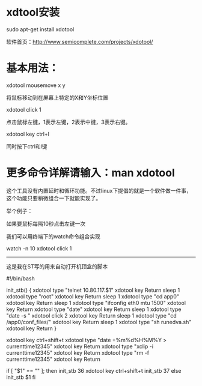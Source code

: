 # xdtool安装

sudo apt-get install xdotool

软件首页：http://www.semicomplete.com/projects/xdotool/

# 基本用法：

xdotool mousemove x y

将鼠标移动到在屏幕上特定的X和Y坐标位置

xdotool click 1

点击鼠标左键，1表示左键，2表示中键，3表示右键。

xdotool key ctrl+l

同时按下ctrl和l键

# 更多命令详解请输入：man xdotool

这个工具没有内置延时和循环功能。不过linux下提倡的就是一个软件做一件事，这个功能只要稍微组合一下就能实现了。

举个例子：

如果要鼠标每隔10秒点击左键一次

我们可以用终端下的watch命令组合实现

watch -n 10 xdotool click 1

--------------------------------------------------------

这是我在ST写的用来自动打开机顶盒的脚本

#!/bin/bash

init_stb() {
    xdotool type "telnet 10.80.117.$1"
    xdotool key Return
    sleep 1
    xdotool type "root"
    xdotool key Return
    sleep 1
    xdotool type "cd app0"
    xdotool key Return
    sleep 1
    xdotool type "ifconfig eth0 mtu 1500"
    xdotool key Return
    xdotool type "date"
    xdotool key Return
    sleep 1
    xdotool type "date -s "
    xdotool click 2
    xdotool key Return
    sleep 1
    xdotool type "cd /app0/conf_files/"
    xdotool key Return
    sleep 1
    xdotool type "sh runedva.sh"
    xdotool key Return
}

xdotool key ctrl+shift+t
xdotool type "date +%m%d%H%M%Y > currenttime12345"
xdotool key Return
xdotool type "xclip -i currenttime12345"
xdotool key Return
xdotool type "rm -f currenttime12345"
xdotool key Return

if [ "$1" == "" ]; then
    init_stb 36
    xdotool key ctrl+shift+t
    init_stb 37
else
    init_stb $1
fi

